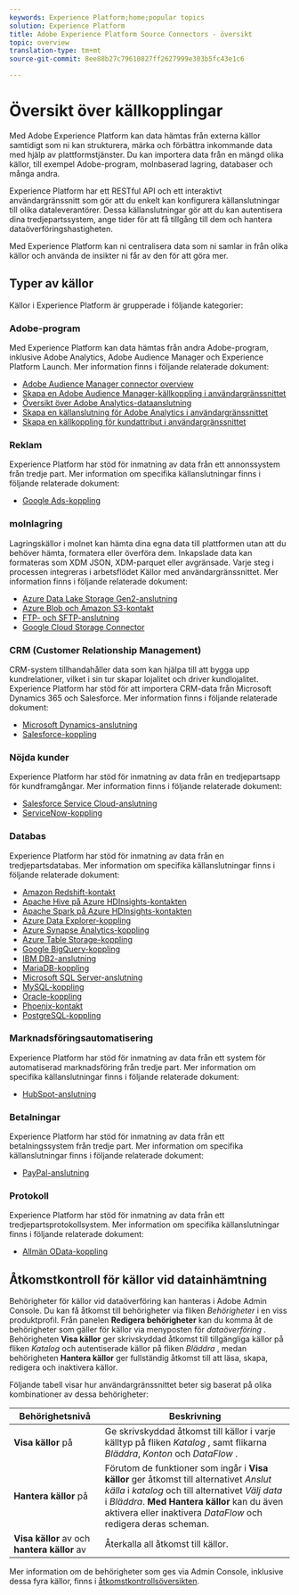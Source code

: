 ```yaml
---
keywords: Experience Platform;home;popular topics
solution: Experience Platform
title: Adobe Experience Platform Source Connectors - översikt
topic: overview
translation-type: tm+mt
source-git-commit: 8ee88b27c79610827ff2627999e303b5fc43e1c6

---
```



# Översikt över källkopplingar

Med Adobe Experience Platform kan data hämtas från externa källor samtidigt som ni kan strukturera, märka och förbättra inkommande data med hjälp av plattformstjänster. Du kan importera data från en mängd olika källor, till exempel Adobe-program, molnbaserad lagring, databaser och många andra.

Experience Platform har ett RESTful API och ett interaktivt användargränssnitt som gör att du enkelt kan konfigurera källanslutningar till olika dataleverantörer. Dessa källanslutningar gör att du kan autentisera dina tredjepartssystem, ange tider för att få tillgång till dem och hantera dataöverföringshastigheten.

Med Experience Platform kan ni centralisera data som ni samlar in från olika källor och använda de insikter ni får av den för att göra mer.

## Typer av källor

Källor i Experience Platform är grupperade i följande kategorier:

### Adobe-program

Med Experience Platform kan data hämtas från andra Adobe-program, inklusive Adobe Analytics, Adobe Audience Manager och Experience Platform Launch. Mer information finns i följande relaterade dokument:

- [Adobe Audience Manager connector overview](connectors/adobe-applications/audience-manager.md)
- [Skapa en Adobe Audience Manager-källkoppling i användargränssnittet](./tutorials/ui/create/adobe-applications/audience-manager.md)
- [Översikt över Adobe Analytics-dataanslutning](connectors/adobe-applications/analytics.md)
- [Skapa en källanslutning för Adobe Analytics i användargränssnittet](./tutorials/ui/create/adobe-applications/analytics.md)
- [Skapa en källkoppling för kundattribut i användargränssnittet](./tutorials/ui/create/adobe-applications/customer-attributes.md)

### Reklam

Experience Platform har stöd för inmatning av data från ett annonssystem från tredje part. Mer information om specifika källanslutningar finns i följande relaterade dokument:

- [Google Ads-koppling](connectors/advertising/ads.md)

### molnlagring

Lagringskällor i molnet kan hämta dina egna data till plattformen utan att du behöver hämta, formatera eller överföra dem. Inkapslade data kan formateras som XDM JSON, XDM-parquet eller avgränsade. Varje steg i processen integreras i arbetsflödet Källor med användargränssnittet. Mer information finns i följande relaterade dokument:

- [Azure Data Lake Storage Gen2-anslutning](connectors/cloud-storage/adls-gen2.md)
- [Azure Blob och Amazon S3-kontakt](connectors/cloud-storage/blob-s3.md)
- [FTP- och SFTP-anslutning](connectors/cloud-storage/ftp-sftp.md)
- [Google Cloud Storage Connector](connectors/cloud-storage/google-cloud-storage.md)

### CRM (Customer Relationship Management)

CRM-system tillhandahåller data som kan hjälpa till att bygga upp kundrelationer, vilket i sin tur skapar lojalitet och driver kundlojalitet. Experience Platform har stöd för att importera CRM-data från Microsoft Dynamics 365 och Salesforce. Mer information finns i följande relaterade dokument:

- [Microsoft Dynamics-anslutning](connectors/crm/ms-dynamics.md)
- [Salesforce-koppling](connectors/crm/salesforce.md)

### Nöjda kunder

Experience Platform har stöd för inmatning av data från en tredjepartsapp för kundframgångar. Mer information finns i följande relaterade dokument:

- [Salesforce Service Cloud-anslutning](connectors/customer-success/salesforce-service-cloud.md)
- [ServiceNow-koppling](connectors/customer-success/servicenow.md)

### Databas

Experience Platform har stöd för inmatning av data från en tredjepartsdatabas. Mer information om specifika källanslutningar finns i följande relaterade dokument:

- [Amazon Redshift-kontakt](connectors/databases/redshift.md)
- [Apache Hive på Azure HDInsights-kontakten](connectors/databases/hive.md)
- [Apache Spark på Azure HDInsights-kontakten](connectors/databases/spark.md)
- [Azure Data Explorer-koppling](connectors/databases/data-explorer.md)
- [Azure Synapse Analytics-koppling](connectors/databases/synapse-analytics.md)
- [Azure Table Storage-koppling](connectors/databases/ats.md)
- [Google BigQuery-koppling](connectors/databases/bigquery.md)
- [IBM DB2-anslutning](connectors/databases/ibm-db2.md)
- [MariaDB-koppling](connectors/databases/mariadb.md)
- [Microsoft SQL Server-anslutning](connectors/databases/sql-server.md)
- [MySQL-koppling](connectors/databases/mysql.md)
- [Oracle-koppling](connectors/databases/oracle.md)
- [Phoenix-kontakt](connectors/databases/phoenix.md)
- [PostgreSQL-koppling](connectors/databases/postgres.md)

### Marknadsföringsautomatisering

Experience Platform har stöd för inmatning av data från ett system för automatiserad marknadsföring från tredje part. Mer information om specifika källanslutningar finns i följande relaterade dokument:

- [HubSpot-anslutning](connectors/marketing-automation/hubspot.md)

### Betalningar

Experience Platform har stöd för inmatning av data från ett betalningssystem från tredje part. Mer information om specifika källanslutningar finns i följande relaterade dokument:

- [PayPal-anslutning](connectors/payments/paypal.md)

### Protokoll

Experience Platform har stöd för inmatning av data från ett tredjepartsprotokollsystem. Mer information om specifika källanslutningar finns i följande relaterade dokument:

- [Allmän OData-koppling](connectors/protocols/odata.md)

## Åtkomstkontroll för källor vid datainhämtning

Behörigheter för källor vid dataöverföring kan hanteras i Adobe Admin Console. Du kan få åtkomst till behörigheter via fliken *Behörigheter* i en viss produktprofil. Från panelen **Redigera behörigheter** kan du komma åt de behörigheter som gäller för källor via menyposten för *dataöverföring* . Behörigheten **Visa källor** ger skrivskyddad åtkomst till tillgängliga källor på fliken *Katalog* och autentiserade källor på fliken *Bläddra* , medan behörigheten **Hantera källor** ger fullständig åtkomst till att läsa, skapa, redigera och inaktivera källor.

Följande tabell visar hur användargränssnittet beter sig baserat på olika kombinationer av dessa behörigheter:

| Behörighetsnivå | Beskrivning |
| ---- | ----|
| **Visa källor** på | Ge skrivskyddad åtkomst till källor i varje källtyp på fliken *Katalog* , samt flikarna *Bläddra*, *Konton* och *DataFlow* . |
| **Hantera källor** på | Förutom de funktioner som ingår i **Visa källor** ger åtkomst till alternativet *Anslut källa* i *katalog* och till alternativet *Välj data* i *Bläddra*. **Med Hantera källor** kan du även aktivera eller inaktivera *DataFlow* och redigera deras scheman. |
| **Visa källor** av och **hantera källor** av | Återkalla all åtkomst till källor. |

Mer information om de behörigheter som ges via Admin Console, inklusive dessa fyra källor, finns i [åtkomstkontrollsöversikten](../access-control/home.md).
